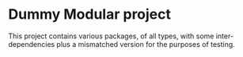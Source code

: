 # Dummy Modular project

This project contains various packages, of all types, with some inter-dependencies plus a mismatched version for the purposes of testing.

